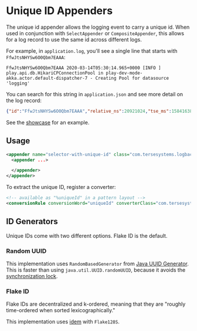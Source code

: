 # Unique ID Appenders

The unique id appender allows the logging event to carry a unique id.  When used in conjunction with `SelectAppender` or `CompositeAppender`, this allows for a log record to use the same id across different logs.

For example, in `application.log`, you'll see a single line that starts with `FfwJtsNHYSw6O0Qbm7EAAA`:

```text
FfwJtsNHYSw6O0Qbm7EAAA 2020-03-14T05:30:14.965+0000 [INFO ] play.api.db.HikariCPConnectionPool in play-dev-mode-akka.actor.default-dispatcher-7 - Creating Pool for datasource 'logging'
```

You can search for this string in `application.json` and see more detail on the log record:

```json
{"id":"FfwJtsNHYSw6O0Qbm7EAAA","relative_ns":20921024,"tse_ms":1584163814965,"start_ms":null,"@timestamp":"2020-03-14T05:30:14.965Z","@version":"1","message":"Creating Pool for datasource 'logging'","logger_name":"play.api.db.HikariCPConnectionPool","thread_name":"play-dev-mode-akka.actor.default-dispatcher-7","level":"INFO","level_value":20000}
```

See the [showcase](https://github.com/tersesystems/terse-logback-showcase) for an example.

## Usage

```xml
<appender name="selector-with-unique-id" class="com.tersesystems.logback.uniqueid.UniqueIdComponentAppender">
  <appender ...>

  </appender>
</appender>
```

To extract the unique ID, register a converter:

```xml
<!-- available as "%uniqueId" in a pattern layout -->
<conversionRule conversionWord="uniqueId" converterClass="com.tersesystems.logback.uniqueid.UniqueIdConverter" />
```

## ID Generators

Unique IDs come with two different options.  Flake ID is the default.

### Random UUID

This implementation uses `RandomBasedGenerator` from [Java UUID Generator](https://github.com/cowtowncoder/java-uuid-generator/).  This is faster than using `java.util.UUID.randomUUID`, because it avoids the [synchronization lock](https://braveo.blogspot.com/2013/05/uuidrandomuuid-is-slow.html).

### Flake ID

Flake IDs are decentralized and k-ordered, meaning that they are "roughly time-ordered when sorted lexicographically."

This implementation uses [idem](https://github.com/mguenther/idem) with `Flake128S`.
